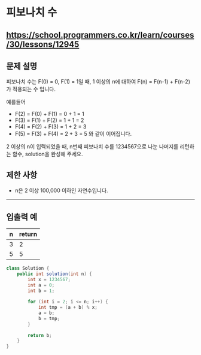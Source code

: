 # 피보나치 수
https://school.programmers.co.kr/learn/courses/30/lessons/12945
---
## 문제 설명
피보나치 수는 F(0) = 0, F(1) = 1일 때, 1 이상의 n에 대하여 F(n) = F(n-1) + F(n-2) 가 적용되는 수 입니다.

예를들어

+ F(2) = F(0) + F(1) = 0 + 1 = 1
+ F(3) = F(1) + F(2) = 1 + 1 = 2
+ F(4) = F(2) + F(3) = 1 + 2 = 3
+ F(5) = F(3) + F(4) = 2 + 3 = 5
와 같이 이어집니다.

2 이상의 n이 입력되었을 때, n번째 피보나치 수를 1234567으로 나눈 나머지를 리턴하는 함수, solution을 완성해 주세요.

## 제한 사항
+ n은 2 이상 100,000 이하인 자연수입니다.
---
## 입출력 예
| n	| return |
| --- | --- |
| 3	| 2 |
| 5	| 5 |
```java
class Solution {
    public int solution(int n) {
        int x = 1234567;
        int a = 0;
        int b = 1;
        
        for (int i = 2; i <= n; i++) {
            int tmp = (a + b) % x;
            a = b;
            b = tmp;
        }
        
        return b;
    }
}
```